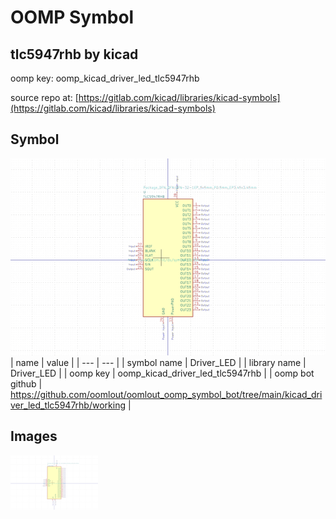 # OOMP Symbol  
## tlc5947rhb  by kicad  
  
oomp key: oomp_kicad_driver_led_tlc5947rhb  
  
source repo at: [https://gitlab.com/kicad/libraries/kicad-symbols](https://gitlab.com/kicad/libraries/kicad-symbols)  
## Symbol  
  
[![working.png](working_600.png)](working.png)  
| name | value | 
| --- | --- | 
| symbol name | Driver_LED | 
| library name | Driver_LED | 
| oomp key | oomp_kicad_driver_led_tlc5947rhb | 
| oomp bot github | https://github.com/oomlout/oomlout_oomp_symbol_bot/tree/main/kicad_driver_led_tlc5947rhb/working | 
## Images  
  
[![working.png](working_140.png)](working.png)  
